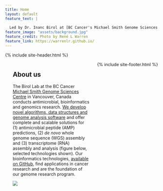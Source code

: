```yaml
---
title: Home
layout: default
feature_text: |
  
  Led by Dr. Inanc Birol at [BC Cancer's Michael Smith Genome Sciences Centre](http://www.bcgsc.ca/) 
feature_image: "assets/background.jpg"
feature_credit: Photo by René L Warren
feature_link: https://warrenlr.github.io/
---
```


{% include site-header.html %}

<main class="main  container">
<article class="article  article--page  content  typeset">
<div style="width:50%;height:100%;float:left;padding-right:5%;padding-left:5%;">
<h2>About us</h2>
<p>The Birol Lab at the BC Cancer <a href="http://www.bcgsc.ca/">Michael Smith Genome Sciences Centre</a> in Vancouver, Canada conducts antimicrobial, bioinformatics and genomics research. <a href="http://www.birollab.ca/software">We develop novel algorithms, data structures and genome analysis software</a> and offer complete and scalable solutions for (1) antimicrobial peptide (AMP) predictions, (2) <i>de novo</i> whole genome sequence (WGS) assembly and (3) transcriptome (RNA) assembly and analysis (figure below, selected technologies shown). Our bioinformatics technologies, <a href="https://github.com/bcgsc">available on GitHub</a>, find applications in cancer research and are the foundation of our genome research program.</p>
<a href="http://www.birollab.ca/wga.png" target=blank><img src="http://www.birollab.ca/wga.png"></a>
</div>

<div style="width:50%;height:100%;float:left;padding-right:5%;padding-left:5%;">
<h2><a href="news.html">News</a></h2>
<iframe src="news-content.html"></iframe>
</div>
</article>
</main>

{% include site-footer.html %}
